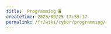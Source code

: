 ```yaml
---
title: ️ Programming 🖥
createTime: 2025/09/25 17:59:17
permalink: /fr/wiki/cyber/programming/
---
```

